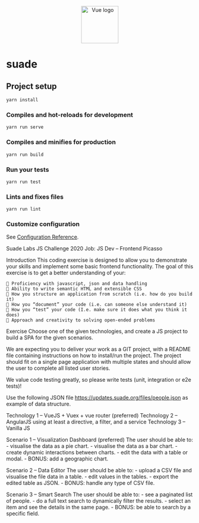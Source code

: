 <p align="center"><a href="https://vuejs.org" target="_blank" rel="noopener noreferrer"><img width="100" src="https://vuejs.org/images/logo.png" alt="Vue logo"></a></p>

# suade

## Project setup
```
yarn install
```

### Compiles and hot-reloads for development
```
yarn run serve
```

### Compiles and minifies for production
```
yarn run build
```

### Run your tests
```
yarn run test
```

### Lints and fixes files
```
yarn run lint
```

### Customize configuration
See [Configuration Reference](https://cli.vuejs.org/config/).


Suade Labs
JS Challenge 2020
Job: JS Dev – Frontend Picasso

Introduction
This coding exercise is designed to allow you to demonstrate your skills and implement some basic frontend functionality. The goal of this exercise is to get a better understanding of your:

	 Proficiency with javascript, json and data handling
	 Ability to write semantic HTML and extensible CSS
	 How you structure an application from scratch (i.e. how do you build it)
	 How you “document” your code (i.e. can someone else understand it)
	 How you “test” your code (I.e. make sure it does what you think it does)
	 Approach and creativity to solving open-ended problems

Exercise
Choose one of the given technologies, and create a JS project to build a SPA for the given scenarios.

We are expecting you to deliver your work as a GIT project, with a README file containing instructions on how to install/run the project. The project should fit on a single page application with multiple states and should allow the user to complete all listed user stories.

We value code testing greatly, so please write tests (unit, integration or e2e tests)!

Use the following JSON file https://updates.suade.org/files/people.json as example of data structure.

Technology 1 – VueJS + Vuex + vue router (preferred)
Technology 2 – AngularJS using at least a directive, a filter, and a service
Technology 3 – Vanilla JS

Scenario 1 – Visualization Dashboard (preferred)
	The user should be able to:
	- visualise the data as a pie chart.
	- visualise the data as a bar chart.
	- create dynamic interactions between charts.
	- edit the data with a table or modal.
	- BONUS: add a geographic chart.

Scenario 2 – Data Editor
	The user should be able to:
	- upload a CSV file and visualise the file data in a table.
	- edit values in the tables.
	- export the edited table as JSON.
	- BONUS: handle any type of CSV file.

Scenario 3 – Smart Search
	The user should be able to:
	- see a paginated list of people.
	- do a full text search to dynamically filter the results.
	- select an item and see the details in the same page.
	- BONUS: be able to search by a specific field.
